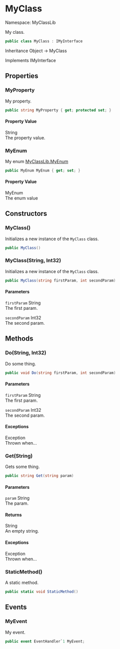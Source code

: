 # MyClass

Namespace: MyClassLib

My class.

```csharp
public class MyClass : IMyInterface
```

Inheritance Object → MyClass

Implements IMyInterface

## Properties

### MyProperty

My property.

```csharp
public string MyProperty { get; protected set; }
```

#### Property Value

String<br>The property value.

### MyEnum

My enum [MyClassLib.MyEnum](../myclasslib.myenum.md)

```csharp
public MyEnum MyEnum { get; set; }
```

#### Property Value

MyEnum<br>The enum value

## Constructors

### MyClass()

Initializes a new instance of the `MyClass` class.

```csharp
public MyClass()
```

### MyClass(String, Int32)

Initializes a new instance of the `MyClass` class.

```csharp
public MyClass(string firstParam, int secondParam)
```

#### Parameters

`firstParam` String<br>The first param.

`secondParam` Int32<br>The second param.

## Methods

### Do(String, Int32)

Do some thing.

```csharp
public void Do(string firstParam, int secondParam)
```

#### Parameters

`firstParam` String<br>The first param.

`secondParam` Int32<br>The second param.

#### Exceptions

Exception<br>Thrown when...

### Get(String)

Gets some thing.

```csharp
public string Get(string param)
```

#### Parameters

`param` String<br>The param.

#### Returns

String<br>An empty string.

#### Exceptions

Exception<br>Thrown when...

### StaticMethod()

A static method.

```csharp
public static void StaticMethod()
```

## Events

### MyEvent

My event.

```csharp
public event EventHandler`1 MyEvent;
```
